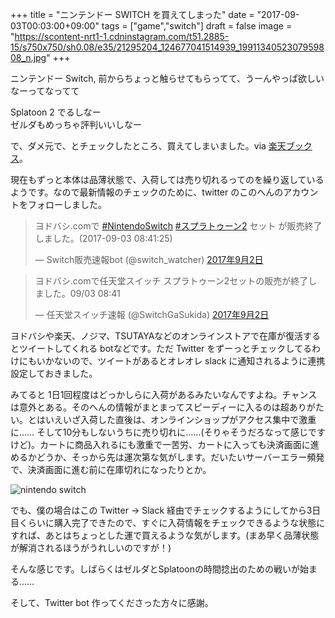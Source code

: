 +++
title = "ニンテンドー SWITCH を買えてしまった"
date = "2017-09-03T00:03:00+09:00"
tags = ["game","switch"]
draft = false
image = "https://scontent-nrt1-1.cdninstagram.com/t51.2885-15/s750x750/sh0.08/e35/21295204_124677041514939_1991134052307959808_n.jpg"
+++

ニンテンドー Switch, 前からちょっと触らせてもらってて、うーんやっぱ欲しいなーってなってて

Splatoon 2 でるしなー  
ゼルダもめっちゃ評判いいしなー

で、ダメ元で、とチェックしたところ、買えてしまいました。via [楽天ブックス](http://ts.books.rakuten.co.jp/rb/14943334/?scid=afb_005670spu)。

現在もずっと本体は品薄状態で、入荷しては売り切れるってのを繰り返しているようです。なので最新情報のチェックのために、twitter のこのへんのアカウントをフォローしました。

<blockquote class="twitter-tweet" data-lang="ja"><p lang="ja" dir="ltr">ヨドバシ.comで <a href="https://twitter.com/hashtag/NintendoSwitch?src=hash">#NintendoSwitch</a> <a href="https://twitter.com/hashtag/%E3%82%B9%E3%83%97%E3%83%A9%E3%83%88%E3%82%A5%E3%83%BC%E3%83%B32?src=hash">#スプラトゥーン2</a> セット が販売終了しました。(2017-09-03 08:41:25)</p>&mdash; Switch販売速報bot (@switch_watcher) <a href="https://twitter.com/switch_watcher/status/904127155147161601">2017年9月2日</a></blockquote>
<script async src="//platform.twitter.com/widgets.js" charset="utf-8"></script>
<blockquote class="twitter-tweet" data-lang="ja"><p lang="ja" dir="ltr">ヨドバシ.comで任天堂スイッチ スプラトゥーン2セットの販売が終了しました。09/03 08:41</p>&mdash; 任天堂スイッチ速報 (@SwitchGaSukida) <a href="https://twitter.com/SwitchGaSukida/status/904127062184607745">2017年9月2日</a></blockquote>
<script async src="//platform.twitter.com/widgets.js" charset="utf-8"></script>

ヨドバシや楽天、ノジマ、TSUTAYAなどのオンラインストアで在庫が復活するとツイートしてくれる botなどです。ただ Twitter をずーっとチェックしてるわけにもいかないので、ツイートがあるとオレオレ slack に通知されるように連携設定しておきました。

みてると 1日1回程度はどっかしらに入荷があるみたいなんですよね。チャンスは意外とある。そのへんの情報がまとまってスピーディーに入るのは超ありがたい。とはいえいざ入荷した直後は、オンラインショップがアクセス集中で激重に…… そして10分もしないうちに売り切れに……(そりゃそうだろなって感じですけど)。カートに商品入れるにも激重で一苦労、カートに入っても決済画面に進めるかどうか、そっから先は運次第な気がします。だいたいサーバーエラー頻発で、決済画面に進む前に在庫切れになったりとか。

![nintendo switch](https://scontent-nrt1-1.cdninstagram.com/t51.2885-15/s750x750/sh0.08/e35/21295204_124677041514939_1991134052307959808_n.jpg)

でも、僕の場合はこの Twitter → Slack 経由でチェックするようにしてから3日目くらいに購入完了できたので、すぐに入荷情報をチェックできるような状態にすれば、あとはちょっとした運で買えるような気がします。(まあ早く品薄状態が解消されるほうがうれしいのですが！)

そんな感じです。しばらくはゼルダとSplatoonの時間捻出のための戦いが始まる……

そして、Twitter bot 作ってくださった方々に感謝。
